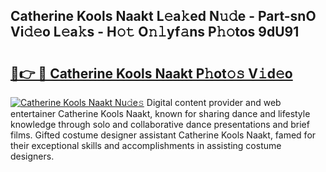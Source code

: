 ## Catherine Kools Naakt L𝚎a𝚔ed N𝚞𝚍e - Part-snO Vi𝚍𝚎o L𝚎a𝚔s - H𝚘𝚝 O𝚗𝚕yf𝚊ns P𝚑𝚘tos 9dU91

# <h2><a href="http://kf5edh.oniu.top/?m=Catherine+Kools+Naakt">🔗👉 🔴 Catherine Kools Naakt P𝚑ot𝚘𝚜 V𝚒d𝚎o</a></h2>

[![Catherine Kools Naakt Nu𝚍e𝚜](https://i.imgur.com/0qMVB7G.gif)](http://kf5edh.oniu.top/?m=Catherine+Kools+Naakt)
Digital content provider and web entertainer Catherine Kools Naakt, known for sharing dance and lifestyle knowledge through solo and collaborative dance presentations and brief films. Gifted costume designer assistant Catherine Kools Naakt, famed for their exceptional skills and accomplishments in assisting costume designers.  
